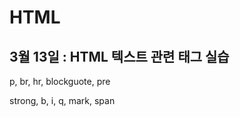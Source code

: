 # HTML
<h2>3월 13일 : HTML 텍스트 관련 태그 실습</h2>

<p>p, br, hr, blockguote, pre</p>
strong, b, i, q, mark, span
